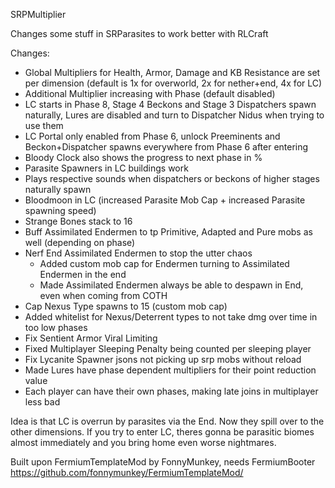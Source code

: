 SRPMultiplier

Changes some stuff in SRParasites to work better with RLCraft

Changes:
- Global Multipliers for Health, Armor, Damage and KB Resistance are set per dimension (default is 1x for overworld, 2x for nether+end, 4x for LC)
- Additional Multiplier increasing with Phase (default disabled)
- LC starts in Phase 8, Stage 4 Beckons and Stage 3 Dispatchers spawn naturally, Lures are disabled and turn to Dispatcher Nidus when trying to use them
- LC Portal only enabled from Phase 6, unlock Preeminents and Beckon+Dispatcher spawns everywhere from Phase 6 after entering
- Bloody Clock also shows the progress to next phase in %
- Parasite Spawners in LC buildings work
- Plays respective sounds when dispatchers or beckons of higher stages naturally spawn
- Bloodmoon in LC (increased Parasite Mob Cap + increased Parasite spawning speed)
- Strange Bones stack to 16
- Buff Assimilated Endermen to tp Primitive, Adapted and Pure mobs as well (depending on phase)
- Nerf End Assimilated Endermen to stop the utter chaos
  - Added custom mob cap for Endermen turning to Assimilated Endermen in the end
  - Made Assimilated Endermen always be able to despawn in End, even when coming from COTH
- Cap Nexus Type spawns to 15 (custom mob cap)
- Added whitelist for Nexus/Deterrent types to not take dmg over time in too low phases
- Fix Sentient Armor Viral Limiting
- Fixed Multiplayer Sleeping Penalty being counted per sleeping player
- Fix Lycanite Spawner jsons not picking up srp mobs without reload
- Made Lures have phase dependent multipliers for their point reduction value
- Each player can have their own phases, making late joins in multiplayer less bad

Idea is that LC is overrun by parasites via the End. Now they spill over to the other dimensions. If you try to enter LC, theres gonna be parasitic biomes almost immediately and you bring home even worse nightmares.
	
Built upon FermiumTemplateMod by FonnyMunkey, needs FermiumBooter
https://github.com/fonnymunkey/FermiumTemplateMod/
